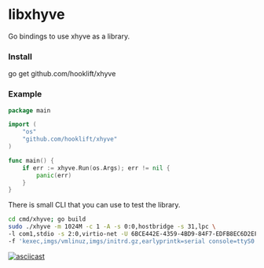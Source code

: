# libxhyve
Go bindings to use xhyve as a library.

### Install
go get github.com/hooklift/xhyve

### Example

```go
package main

import (
	"os"
	"github.com/hooklift/xhyve"
)

func main() {
	if err := xhyve.Run(os.Args); err != nil {
		panic(err)
	}
}
```

There is small CLI that you can use to test the library.

```bash
cd cmd/xhyve; go build
sudo ./xhyve -m 1024M -c 1 -A -s 0:0,hostbridge -s 31,lpc \
-l com1,stdio -s 2:0,virtio-net -U 6BCE442E-4359-4BD9-84F7-EDFB8EC6D2EF \
-f 'kexec,imgs/vmlinuz,imgs/initrd.gz,earlyprintk=serial console=ttyS0'
```

[![asciicast](https://asciinema.org/a/31xw6hl4amx8u5v453o20twf6.png)](https://asciinema.org/a/31xw6hl4amx8u5v453o20twf6)
